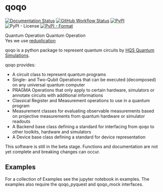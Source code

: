 # qoqo

[![Documentation Status](https://readthedocs.org/projects/qoqo/badge/?version=latest)](https://qoqo.readthedocs.io/en/latest/?badge=latest)
[![GitHub Workflow Status](https://github.com/HQSquantumsimulations/qoqo/workflows/ci_tests/badge.svg)](https://github.com/HQSquantumsimulations/qoqo/actions)
[![PyPI](https://img.shields.io/pypi/v/qoqo)](https://pypi.org/project/qoqo/)
![PyPI - License](https://img.shields.io/pypi/l/qoqo)
[![PyPI - Format](https://img.shields.io/pypi/format/qoqo)](https://pypi.org/project/qoqo/)

Quantum Operation Quantum Operation  
Yes we use [reduplication](https://en.wikipedia.org/wiki/Reduplication)

qoqo is a python package to represent quantum circuits by [HQS Quantum Simulations](https://quantumsimulations.de).

qoqo provides:

* A circuit class to represent quantum programs
* Single- and Two-Qubit Operations that can be executed (decomposed) on any universal quantum computer
* PRAGMA Operations that only apply to certain hardware, simulators or annotate circuits with additional informations
* Classical Register and Measurement operations to use in a quantum program
* Measurement classes for evaluating observable measurements based on projective measurements from quantum hardware or simulator readouts
* A Backend base class defining a standard for interfacing from qoqo to other toolkits, hardware and simulators
* A Device base class defining a standard for device representation

This software is still in the beta stage. Functions and documentation are not yet complete and breaking changes can occur.

## Examples

For a collection of Examples see the jupyter notebook in examples. The examples also require the qoqo_pyquest and qoqo_mock interfaces.
